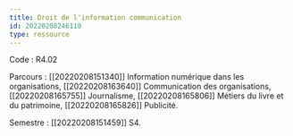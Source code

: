 ```yaml
---
title: Droit de l'information communication
id: 20220208246110
type: ressource
---
```


Code : R4.02

Parcours : [[20220208151340]] Information numérique dans les organisations, [[20220208163640]] Communication des organisations, [[20220208165755]] Journalisme, [[20220208165806]] Métiers du livre et du patrimoine, [[20220208165826]] Publicité.

Semestre : [[20220208151459]] S4.